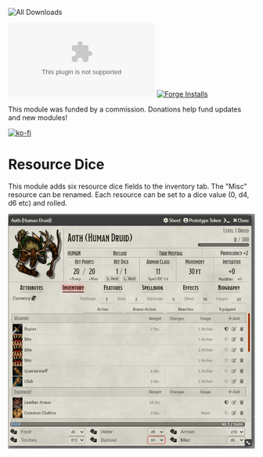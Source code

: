 ![All Downloads](https://img.shields.io/github/downloads/jessev14/resource-dice/total?style=for-the-badge)

![Latest Release Download Count](https://img.shields.io/github/downloads/jessev14/resource-dice/latest/PTC.zip)
[![Forge Installs](https://img.shields.io/badge/dynamic/json?label=Forge%20Installs&query=package.installs&suffix=%25&url=https%3A%2F%2Fforge-vtt.com%2Fapi%2Fbazaar%2Fpackage%2Fresource-dice&colorB=4aa94a)](https://forge-vtt.com/bazaar#package=resource-dice)

This module was funded by a commission. Donations help fund updates and new modules!

[![ko-fi](https://ko-fi.com/img/githubbutton_sm.svg)](https://ko-fi.com/jessev14)

# Resource Dice
 
This module adds six resource dice fields to the inventory tab. The "Misc" resource can be renamed. Each resource can be set to a dice value (0, d4, d6 etc) and rolled.

<img src="/img/resource-dice.png" width=700/>
